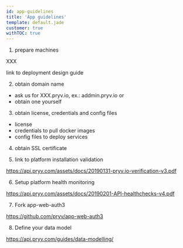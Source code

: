 ```yaml
---
id: app-guidelines
title: 'App guidelines'
template: default.jade
customer: true
withTOC: true
---
```



1. prepare machines

XXX

link to deployment design guide

2. obtain domain name

- ask us for XXX.pryv.io, ex.: addmin.pryv.io
or
- obtain one yourself

3. obtain license, credentials and config files

- license
- credentials to pull docker images
- config files to deploy services

4. obtain SSL certificate

5. link to platform installation validation

https://api.pryv.com/assets/docs/20190131-pryv.io-verification-v3.pdf

6. Setup platform health monitoring

https://api.pryv.com/assets/docs/20190201-API-healthchecks-v4.pdf

7. Fork app-web-auth3

https://github.com/pryv/app-web-auth3

8. Define your data model

https://api.pryv.com/guides/data-modelling/